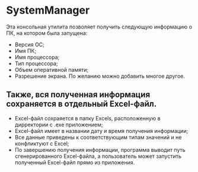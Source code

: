 # SystemManager

Эта консольная утилита позволяет получить следующую информацию о ПК, на котором была запущена:
* Версия ОС;
* Имя ПК;
* Имя процессора;
* Тип процессора;
* Объем оперативной памяти;
* Разрешение экрана.
По желанию можно добавить многое другое.

## Также, вся полученная информация сохраняется в отдельный Excel-файл.

* Excel-файл сохраяется в папку Excels, расположенную в дирректории с .exe приложением;
* Excel-файл имеет в названии дату и время получения информации;
* Все данные приведены к соответствующим типам значений и не конфликтуют с Excel;
* По завершению получения информации, программа выводит путь сгенерированного Excel-файла, а пользователь может запустить полученный Excel-файл прямо из приложения.
